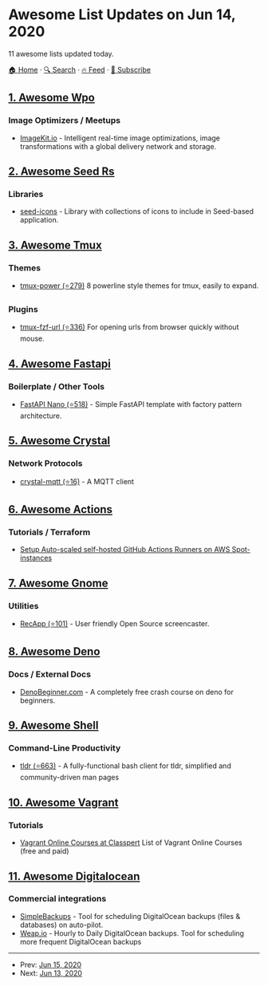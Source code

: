 # Awesome List Updates on Jun 14, 2020

11 awesome lists updated today.

[🏠 Home](/README.md) · [🔍 Search](https://test.trackawesomelist.com/search/) · [🔥 Feed](https://test.trackawesomelist.com/feed.xml) · [📮 Subscribe](https://trackawesomelist.us17.list-manage.com/subscribe?u=d2f0117aa829c83a63ec63c2f&id=36a103854c)



## [1. Awesome Wpo](/content/davidsonfellipe/awesome-wpo/README.md)

### Image Optimizers / Meetups

*   [ImageKit.io](https://imagekit.io) - Intelligent real-time image optimizations, image transformations with a global delivery network and storage.

## [2. Awesome Seed Rs](/content/seed-rs/awesome-seed-rs/README.md)

### Libraries

*   [seed-icons](https://crates.io/crates/seed-icons) - Library with collections of icons to include in Seed-based application.

## [3. Awesome Tmux](/content/rothgar/awesome-tmux/README.md)

### Themes

*   [tmux-power (⭐279)](https://github.com/wfxr/tmux-power) 8 powerline style themes for tmux, easily to expand.

### Plugins

*   [tmux-fzf-url (⭐336)](https://github.com/wfxr/tmux-fzf-url) For opening urls from browser quickly without mouse.

## [4. Awesome Fastapi](/content/mjhea0/awesome-fastapi/README.md)

### Boilerplate / Other Tools

*   [FastAPI Nano (⭐518)](https://github.com/rednafi/fastapi-nano) - Simple FastAPI template with factory pattern architecture.

## [5. Awesome Crystal](/content/veelenga/awesome-crystal/README.md)

### Network Protocols

*   [crystal-mqtt (⭐16)](https://github.com/spider-gazelle/crystal-mqtt) - A MQTT client

## [6. Awesome Actions](/content/sdras/awesome-actions/README.md)

### Tutorials / Terraform

*   [Setup Auto-scaled self-hosted GitHub Actions Runners on AWS Spot-instances](https://040code.github.io/2020/05/25/scaling-selfhosted-action-runners)

## [7. Awesome Gnome](/content/Kazhnuz/awesome-gnome/README.md)

### Utilities

*   [RecApp (⭐101)](https://github.com/amikha1lov/RecApp) - User friendly Open Source screencaster.

## [8. Awesome Deno](/content/denolib/awesome-deno/README.md)

### Docs / External Docs

*   [DenoBeginner.com](https://DenoBeginner.com) - A completely free crash course on deno for beginners.

## [9. Awesome Shell](/content/alebcay/awesome-shell/README.md)

### Command-Line Productivity

*   [tldr (⭐663)](https://github.com/raylee/tldr-sh-client) - A fully-functional bash client for tldr, simplified and community-driven man pages

## [10. Awesome Vagrant](/content/iJackUA/awesome-vagrant/README.md)

### Tutorials

*   [Vagrant Online Courses at Classpert](https://classpert.com/vagrant) List of Vagrant Online Courses (free and paid)

## [11. Awesome Digitalocean](/content/jonleibowitz/awesome-digitalocean/README.md)

### Commercial integrations

*   [SimpleBackups](https://simplebackups.io) - Tool for scheduling DigitalOcean backups (files & databases) on auto-pilot.
*   [Weap.io](https://weap.io) - Hourly to Daily DigitalOcean backups. Tool for scheduling more frequent DigitalOcean backups

---

- Prev: [Jun 15, 2020](/content/2020/06/15/README.md)
- Next: [Jun 13, 2020](/content/2020/06/13/README.md)